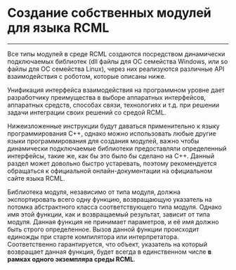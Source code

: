 # Создание собственных модулей для языка RCML
---------------------------------------------
Все типы модулей в среде RCML создаются посредством динамически подключаемых библиотек (dll файлы для ОС семейства Windows, или so файлы для ОС семейства Linux), через них реализуются различные API взаимодействия с роботом, которые описаны ниже.

Унификация интерфейса взаимодействия на программном уровне дает разработчику преимущества в выборе аппаратных интерфейсов, аппаратных средств, способах связи, технологиях и т.д. при решении задачи интеграции своих решений со средой RCML.

Нижеизложенные инструкции будут даваться применительно к языку программирования С++, однако можно использовать любые другие языки программирования для создания модулей, важно чтобы динамически подключаемые библиотеки предоставляли определенный интерфейсы, такие же, как бы это было бы сделано на С++.
Данный раздел может довольно быстро устаревать, поэтому рекомендуется обращаться к официальной онлайн-документации на официальном сайте языка RCML.

Библиотека модуля, независимо от типа модуля, должна экспортировать всего одну функцию, возвращающую указатель на потомка абстрактного класса соответствующего типа модуля. Однако имя этой функции, как и возвращаемый результат, зависит от типа модуля. Данная функция не принимает параметров, и её имя должно быть строго определенное.
Вызов данной функции происходит единожды при старте компилятора или интерпретатора. Соответственно гарантируется, что объект, указатель на который возвращает данная функция, будет всегда в единственном числе **в рамках одного экземпляра среды RCML**.
